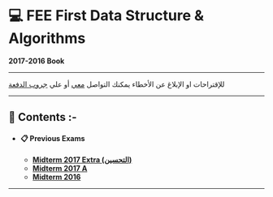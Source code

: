 # :computer: FEE First Data Structure & Algorithms
**2017-2016 Book**
***    
للإقتراحات او الإبلاغ عن الأخطاء يمكنك التواصل [معي](https://www.facebook.com/TarekkMA1) أو علي [جروب الدفعة](https://www.facebook.com/groups/FEE.52/)
***
## :book: **Contents :-**
* #### :clipboard: Previous Exams
    * [**Midterm 2017 Extra (التحسين)**](/Exams/mid17extra/_ans.md)
    * [**Midterm 2017 A**](/Exams/mid17a/_ans.md)
    * [**Midterm 2016**](/Exams/Mid16/1.md)
***
